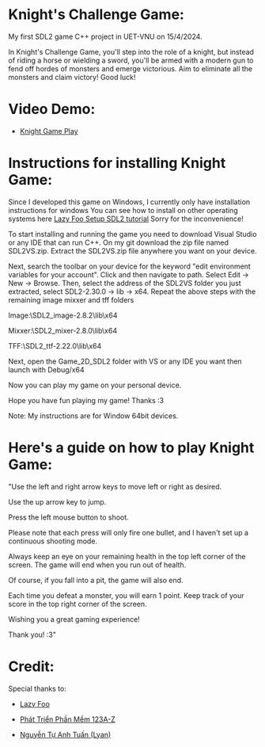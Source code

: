 # Knight's Challenge Game:

  My first SDL2 game C++ project in UET-VNU on 15/4/2024.

  In Knight's Challenge Game, you'll step into the role of a knight, but instead of riding a horse or wielding a sword, you'll be armed with a modern gun to fend off hordes of monsters and emerge victorious. Aim    to eliminate all the monsters and claim victory! Good luck!
  
# Video Demo:
  - [Knight Game Play](https://www.youtube.com/watch?v=w9Rrso-n9jg)

# Instructions for installing Knight Game:
  
  Since I developed this game on Windows, I currently only have installation instructions for windows
  You can see how to install on other operating systems here [Lazy Foo Setup SDL2 tutorial](https://lazyfoo.net/tutorials/SDL/01_hello_SDL/index.php)
  Sorry for the inconvenience!

  To start installing and running the game you need to download Visual Studio or any IDE that can run C++.
  On my git download the zip file named SDL2VS.zip.
  Extract the SDL2VS.zip file anywhere you want on your device.

  Next, search the toolbar on your device for the keyword "edit environment variables for your account".
  Click and then navigate to path. Select Edit -> New -> Browse.
  Then, select the address of the SDL2VS folder you just extracted, select SDL2-2.30.0 -> lib -> x64.
  Repeat the above steps with the remaining image mixxer and tff folders

  Image:\SDL2_image-2.8.2\lib\x64
  
  Mixxer:\SDL2_mixer-2.8.0\lib\x64
  
  TFF:\SDL2_ttf-2.22.0\lib\x64

  Next, open the Game_2D_SDL2 folder with VS or any IDE you want then launch with Debug/x64

  Now you can play my game on your personal device.

  Hope you have fun playing my game! Thanks :3

  Note: My instructions are for Window 64bit devices.

# Here's a guide on how to play Knight Game:
  "Use the left and right arrow keys to move left or right as desired.

  Use the up arrow key to jump.

  Press the left mouse button to shoot.

  Please note that each press will only fire one bullet, and I haven't set up a continuous shooting mode.

  Always keep an eye on your remaining health in the top left corner of the screen. The game will end when you run out of health.

  Of course, if you fall into a pit, the game will also end.

  Each time you defeat a monster, you will earn 1 point. Keep track of your score in the top right corner of the screen.

  Wishing you a great gaming experience!

  Thank you! :3"

# Credit:

  Special thanks to:

  - [Lazy Foo](https://lazyfoo.net/tutorials/SDL/)

  - [Phát Triển Phần Mềm 123A-Z](https://www.youtube.com/channel/UC8uCXZWa9KYhE1TYvu7PCdQ)

  - [Nguyễn Tự Anh Tuấn (Lyan)](https://www.youtube.com/@LyanTuTuanAnh)
